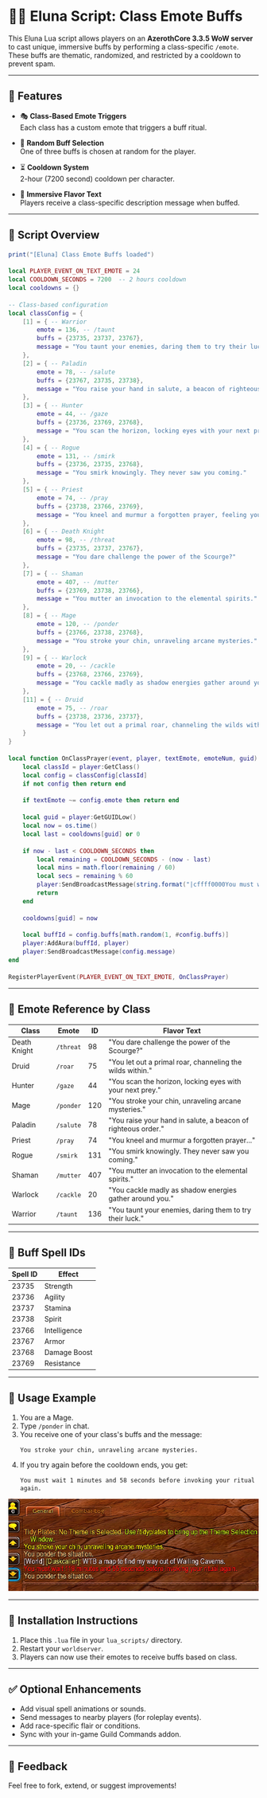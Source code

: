 # 🧙‍♂️ Eluna Script: Class Emote Buffs

This Eluna Lua script allows players on an **AzerothCore 3.3.5 WoW server** to cast unique, immersive buffs by performing a class-specific `/emote`. These buffs are thematic, randomized, and restricted by a cooldown to prevent spam.

---

## 🔧 Features

- 🎭 **Class-Based Emote Triggers**  
  Each class has a custom emote that triggers a buff ritual.

- 🧪 **Random Buff Selection**  
  One of three buffs is chosen at random for the player.

- ⏳ **Cooldown System**  
  2-hour (7200 second) cooldown per character.

- 💬 **Immersive Flavor Text**  
  Players receive a class-specific description message when buffed.

---

## 📜 Script Overview

```lua
print("[Eluna] Class Emote Buffs loaded")

local PLAYER_EVENT_ON_TEXT_EMOTE = 24
local COOLDOWN_SECONDS = 7200  -- 2 hours cooldown
local cooldowns = {}

-- Class-based configuration
local classConfig = {
    [1] = { -- Warrior
        emote = 136, -- /taunt
        buffs = {23735, 23737, 23767},
        message = "You taunt your enemies, daring them to try their luck."
    },
    [2] = { -- Paladin
        emote = 78, -- /salute
        buffs = {23767, 23735, 23738},
        message = "You raise your hand in salute, a beacon of righteous order."
    },
    [3] = { -- Hunter
        emote = 44, -- /gaze
        buffs = {23736, 23769, 23768},
        message = "You scan the horizon, locking eyes with your next prey."
    },
    [4] = { -- Rogue
        emote = 131, -- /smirk
        buffs = {23736, 23735, 23768},
        message = "You smirk knowingly. They never saw you coming."
    },
    [5] = { -- Priest
        emote = 74, -- /pray
        buffs = {23738, 23766, 23769},
        message = "You kneel and murmur a forgotten prayer, feeling your deity’s gaze linger upon you for but a moment."
    },
    [6] = { -- Death Knight
        emote = 98, -- /threat
        buffs = {23735, 23737, 23767},
        message = "You dare challenge the power of the Scourge?"
    },
    [7] = { -- Shaman
        emote = 407, -- /mutter
        buffs = {23769, 23738, 23766},
        message = "You mutter an invocation to the elemental spirits."
    },
    [8] = { -- Mage
        emote = 120, -- /ponder
        buffs = {23766, 23738, 23768},
        message = "You stroke your chin, unraveling arcane mysteries."
    },
    [9] = { -- Warlock
        emote = 20, -- /cackle
        buffs = {23768, 23766, 23769},
        message = "You cackle madly as shadow energies gather around you."
    },
    [11] = { -- Druid
        emote = 75, -- /roar
        buffs = {23738, 23736, 23737},
        message = "You let out a primal roar, channeling the wilds within."
    }
}

local function OnClassPrayer(event, player, textEmote, emoteNum, guid)
    local classId = player:GetClass()
    local config = classConfig[classId]
    if not config then return end

    if textEmote ~= config.emote then return end

    local guid = player:GetGUIDLow()
    local now = os.time()
    local last = cooldowns[guid] or 0

    if now - last < COOLDOWN_SECONDS then
        local remaining = COOLDOWN_SECONDS - (now - last)
        local mins = math.floor(remaining / 60)
        local secs = remaining % 60
        player:SendBroadcastMessage(string.format("|cffff0000You must wait %d minutes and %d seconds before invoking your ritual again.", mins, secs))
        return
    end

    cooldowns[guid] = now

    local buffId = config.buffs[math.random(1, #config.buffs)]
    player:AddAura(buffId, player)
    player:SendBroadcastMessage(config.message)
end

RegisterPlayerEvent(PLAYER_EVENT_ON_TEXT_EMOTE, OnClassPrayer)
```

---

## 💬 Emote Reference by Class

| Class         | Emote       | ID   | Flavor Text |
|---------------|-------------|------|--------------|
| Death Knight  | `/threat`   | 98   | "You dare challenge the power of the Scourge?" |
| Druid         | `/roar`     | 75   | "You let out a primal roar, channeling the wilds within." |
| Hunter        | `/gaze`     | 44   | "You scan the horizon, locking eyes with your next prey." |
| Mage          | `/ponder`   | 120  | "You stroke your chin, unraveling arcane mysteries." |
| Paladin       | `/salute`   | 78   | "You raise your hand in salute, a beacon of righteous order." |
| Priest        | `/pray`     | 74   | "You kneel and murmur a forgotten prayer..." |
| Rogue         | `/smirk`    | 131  | "You smirk knowingly. They never saw you coming." |
| Shaman        | `/mutter`   | 407  | "You mutter an invocation to the elemental spirits." |
| Warlock       | `/cackle`   | 20   | "You cackle madly as shadow energies gather around you." |
| Warrior       | `/taunt`    | 136  | "You taunt your enemies, daring them to try their luck." |

---

## 🎯 Buff Spell IDs

| Spell ID | Effect        |
|----------|---------------|
| 23735    | Strength      |
| 23736    | Agility       |
| 23737    | Stamina       |
| 23738    | Spirit        |
| 23766    | Intelligence  |
| 23767    | Armor         |
| 23768    | Damage Boost  |
| 23769    | Resistance    |

---

## 🏁 Usage Example

1. You are a Mage.
2. Type `/ponder` in chat.
3. You receive one of your class's buffs and the message:
   ```
   You stroke your chin, unraveling arcane mysteries.
   ```
4. If you try again before the cooldown ends, you get:
   ```
   You must wait 1 minutes and 58 seconds before invoking your ritual again.
   ```
![Example of Emote Buff](./Example.png)

---

## 🧪 Installation Instructions

1. Place this `.lua` file in your `lua_scripts/` directory.
2. Restart your `worldserver`.
3. Players can now use their emotes to receive buffs based on class.

---

## ✅ Optional Enhancements

- Add visual spell animations or sounds.
- Send messages to nearby players (for roleplay events).
- Add race-specific flair or conditions.
- Sync with your in-game Guild Commands addon.

---

## 💬 Feedback

Feel free to fork, extend, or suggest improvements!
